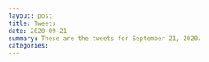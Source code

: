 ```yaml
---
layout: post
title: Tweets
date: 2020-09-21
summary: These are the tweets for September 21, 2020.
categories:
---
```


